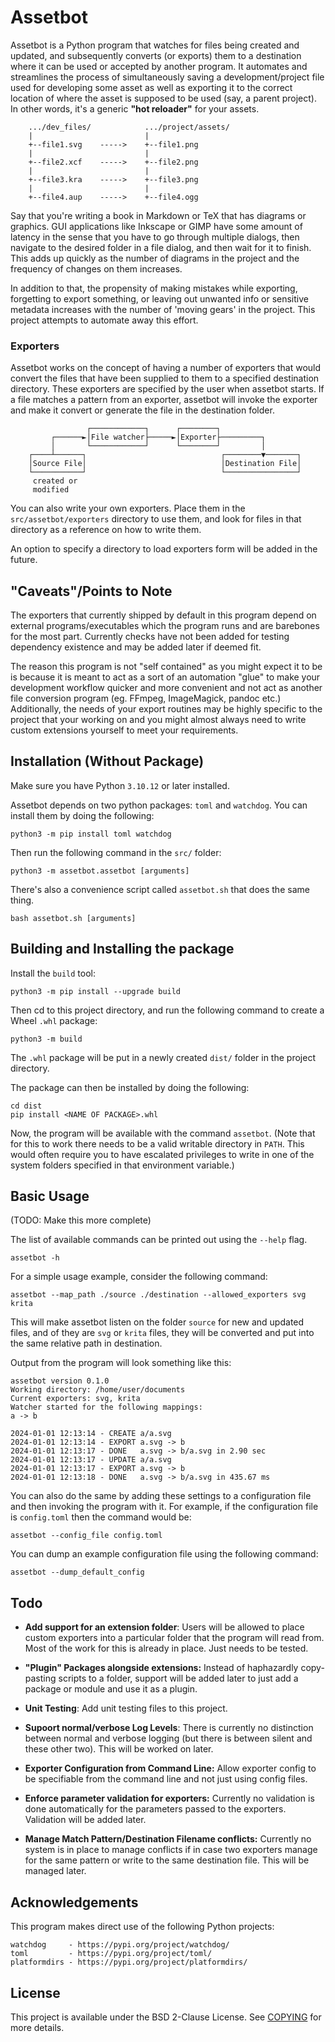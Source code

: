 Assetbot
================================================================================

Assetbot is a Python program that watches for files being created and updated,
and subsequently converts (or exports) them to a destination where it can be
used or accepted by another program. It automates and streamlines the process
of simultaneously saving a development/project file used for developing some
asset as well as exporting it to the correct location of where the asset is
supposed to be used (say, a parent project). In other words, it's a generic
**"hot reloader"** for your assets.

```
    .../dev_files/            .../project/assets/
    |                         |
    +--file1.svg    ----->    +--file1.png
    |                         |
    +--file2.xcf    ----->    +--file2.png
    |                         |
    +--file3.kra    ----->    +--file3.png
    |                         |
    +--file4.aup    ----->    +--file4.ogg
```

Say that you're writing a book in Markdown or TeX that has diagrams or graphics.
GUI applications like Inkscape or GIMP have some amount of latency in the sense
that you have to go through multiple dialogs, then navigate to the desired
folder in a file dialog, and then wait for it to finish. This adds up quickly as
the number of diagrams in the project and the frequency of changes on them
increases.

In addition to that, the propensity of making mistakes while exporting,
forgetting to export something, or leaving out unwanted info or sensitive
metadata increases with the number of 'moving gears' in the project. This
project attempts to automate away this effort.

### Exporters

Assetbot works on the concept of having a number of exporters that would convert
the files that have been supplied to them to a specified destination directory.
These exporters are specified by the user when assetbot starts. If a file
matches a pattern from an exporter, assetbot will invoke the exporter and make
it convert or generate the file in the destination folder.

```
                 ┌────────────┐      ┌────────┐
         ┌──────►│File watcher├─────►│Exporter├─────────┐
         │       └────────────┘      └────────┘         │
    ┌────┴──────┐                              ┌────────▼───────┐
    │Source File│                              │Destination File│
    └───────────┘                              └────────────────┘
     created or
     modified
```

You can also write your own exporters. Place them in the
`src/assetbot/exporters` directory to use them, and look for files in that
directory as a reference on how to write them.

An option to specify a directory to load exporters form will be added in the
future.

## "Caveats"/Points to Note

The exporters that currently shipped by default in this program depend on
external programs/executables which the program runs and are barebones for the
most part. Currently checks have not been added for testing dependency existence
and may be added later if deemed fit.

The reason this program is not "self contained" as you might expect it to be is
because it is meant to act as a sort of an automation "glue" to make your
development workflow quicker and more convenient and not act as another file
conversion program (eg. FFmpeg, ImageMagick, pandoc etc.) Additionally, the
needs of your export routines may be highly specific to the project that your
working on and you might almost always need to write custom extensions yourself
to meet your requirements.


## Installation (Without Package)

Make sure you have Python `3.10.12` or later installed.

Assetbot depends on two python packages: `toml` and `watchdog`. You can install
them by doing the following:

```
python3 -m pip install toml watchdog
```

Then run the following command in the `src/` folder:

```
python3 -m assetbot.assetbot [arguments]
```

There's also a convenience script called `assetbot.sh` that does the same thing.

```
bash assetbot.sh [arguments]
```

## Building and Installing the package

Install the `build` tool:

```
python3 -m pip install --upgrade build
```

Then cd to this project directory, and run the following command to create a
Wheel `.whl` package:

```
python3 -m build
```

The `.whl` package will be put in a newly created `dist/` folder in the project
directory.


The package can then be installed by doing the following:

```
cd dist
pip install <NAME OF PACKAGE>.whl
```

Now, the program will be available with the command `assetbot`. (Note that for
this to work there needs to be a valid writable directory in `PATH`. This would
often require you to have escalated privileges to write in one of the system
folders specified in that environment variable.)


## Basic Usage

(TODO: Make this more complete)

The list of available commands can be printed out using the `--help` flag.

```
assetbot -h
```

For a simple usage example, consider the following command:

```
assetbot --map_path ./source ./destination --allowed_exporters svg krita
```

This will make assetbot listen on the folder `source` for new and updated files,
and of they are `svg` or `krita` files, they will be converted and put into the
same relative path in destination.

Output from the program will look something like this:

```
assetbot version 0.1.0
Working directory: /home/user/documents
Current exporters: svg, krita
Watcher started for the following mappings:
a -> b

2024-01-01 12:13:14 - CREATE a/a.svg
2024-01-01 12:13:14 - EXPORT a.svg -> b
2024-01-01 12:13:17 - DONE   a.svg -> b/a.svg in 2.90 sec
2024-01-01 12:13:17 - UPDATE a/a.svg
2024-01-01 12:13:17 - EXPORT a.svg -> b
2024-01-01 12:13:18 - DONE   a.svg -> b/a.svg in 435.67 ms
```

You can also do the same by adding these settings to a configuration file and
then invoking the program with it. For example, if the configuration file is
`config.toml` then the command would be:

```
assetbot --config_file config.toml
```

You can dump an example configuration file using the following command:

```
assetbot --dump_default_config
```

## Todo

* **Add support for an extension folder**: Users will be allowed to place custom
  exporters into a particular folder that the program will read from. Most of
  the work for this is already in place. Just needs to be tested.

* **"Plugin" Packages alongside extensions:** Instead of haphazardly copy-pasting
  scripts to a folder, support will be added later to just add a package or module
  and use it as a plugin.

* **Unit Testing**: Add unit testing files to this project.

* **Supoort normal/verbose Log Levels**: There is currently no distinction
  between normal and verbose logging (but there is between silent and these
  other two). This will be worked on later.

* **Exporter Configuration from Command Line:** Allow exporter config to be
  specifiable from the command line and not just using config files.

* **Enforce parameter validation for exporters:** Currently no validation is
  done automatically for the parameters passed to the exporters. Validation will
  be added later.

* **Manage Match Pattern/Destination Filename conflicts:** Currently no system
  is in place to manage conflicts if in case two exporters manage for the same
  pattern or write to the same destination file. This will be managed later.

## Acknowledgements

This program makes direct use of the following Python projects:

```
watchdog     - https://pypi.org/project/watchdog/
toml         - https://pypi.org/project/toml/
platformdirs - https://pypi.org/project/platformdirs/
```

## License

This project is available under the BSD 2-Clause License. See [COPYING][license]
for more details.


[license]: ./COPYING